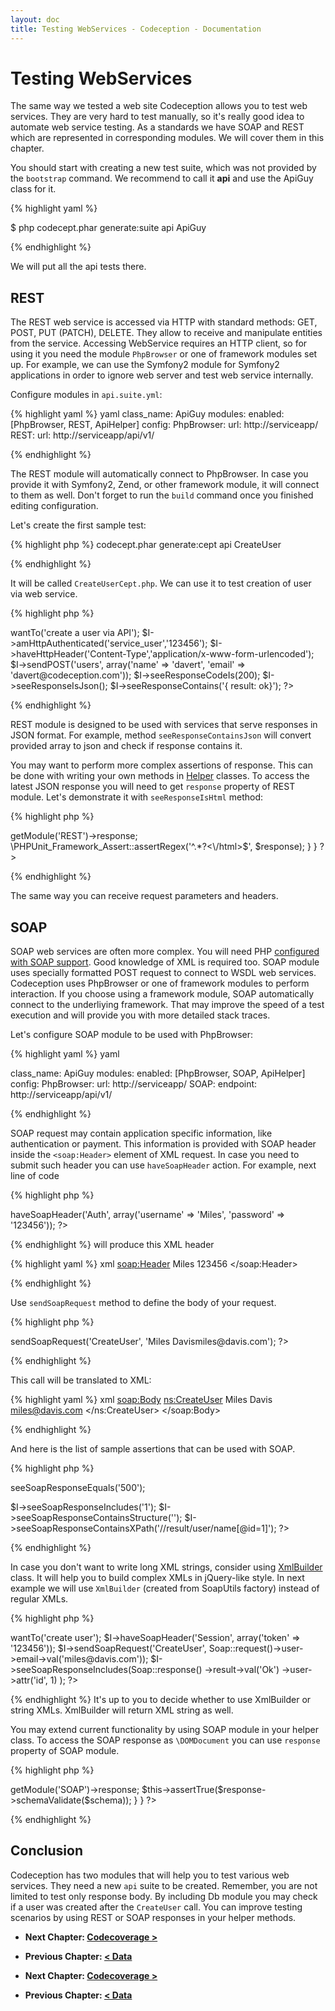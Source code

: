 ```yaml
---
layout: doc
title: Testing WebServices - Codeception - Documentation
---
```


# Testing WebServices

The same way we tested a web site Codeception allows you to test web services. They are very hard to test manually, so it's really good idea to automate web service testing. As a standards we have SOAP and REST which are represented in corresponding modules. We will cover them in this chapter.

You should start with creating a new test suite, which was not provided by the `bootstrap` command. We recommend to call it **api** and use the ApiGuy class for it.

{% highlight yaml %}

$ php codecept.phar generate:suite api ApiGuy

{% endhighlight %}

We will put all the api tests there.


## REST

The REST web service is accessed via HTTP with standard methods: GET, POST, PUT (PATCH), DELETE. They allow to receive and manipulate entities from the service. Accessing WebService requires an HTTP client, so for using it you need the module `PhpBrowser` or one of framework modules set up. For example, we can use the Symfony2 module for Symfony2 applications in order to ignore web server and test web service internally.

Configure modules in `api.suite.yml`:

{% highlight yaml %}
 yaml
class_name: ApiGuy
modules:
    enabled: [PhpBrowser, REST, ApiHelper]
    config:
		PhpBrowser:
			url: http://serviceapp/
		REST:
		    url: http://serviceapp/api/v1/

{% endhighlight %}

The REST module will automatically connect to PhpBrowser. In case you provide it with Symfony2, Zend, or other framework module, it will connect to them as well. Don't forget to run the `build` command once you finished editing configuration.

Let's create the first sample test:

{% highlight php %}
 codecept.phar generate:cept api CreateUser

{% endhighlight %}

It will be called `CreateUserCept.php`. We can use it to test creation of user via web service.

{% highlight php %}

<?php
$I = new ApiGuy($scenario);
$I->wantTo('create a user via API');
$I->amHttpAuthenticated('service_user','123456');
$I->haveHttpHeader('Content-Type','application/x-www-form-urlencoded');
$I->sendPOST('users', array('name' => 'davert', 'email' => 'davert@codeception.com'));
$I->seeResponseCodeIs(200);
$I->seeResponseIsJson();
$I->seeResponseContains('{ result: ok}');
?>

{% endhighlight %}

REST module is designed to be used with services that serve responses in JSON format. For example, method `seeResponseContainsJson` will convert provided array to json and check if response contains it.

You may want to perform more complex assertions of response. This can be done with writing your own methods in [Helper](http://codeception.com/docs/03-Modules#helpers) classes. To access the latest JSON response you will need to get `response` property of REST module. Let's demonstrate it with `seeResponseIsHtml` method:

{% highlight php %}

<?php
class ApiHelper extends \Codeception\Module {

	public function seeResponseIsHtml()
	{
		$response = $this->getModule('REST')->response;
		\PHPUnit_Framework_Assert::assertRegex('^<html>.*?<\/html>$', $response);
	}
}
?>

{% endhighlight %}

The same way you can receive request parameters and headers.

## SOAP

SOAP web services are often more complex. You will need PHP [configured with SOAP support](http://php.net/manual/en/soap.installation.php). Good knowledge of XML is required too. SOAP module uses specially formatted POST request to connect to WSDL web services. Codeception uses PhpBrowser or one of framework modules to perform interaction. If you choose using a framework module, SOAP automatically connect to the underliying framework. That may improve the speed of a test execution and will provide you with more detailed stack traces.

Let's configure SOAP module to be used with PhpBrowser:

{% highlight yaml %}
 yaml

class_name: ApiGuy
modules:
    enabled: [PhpBrowser, SOAP, ApiHelper]
    config:
		PhpBrowser:
			url: http://serviceapp/
		SOAP:
		    endpoint: http://serviceapp/api/v1/

{% endhighlight %}

SOAP request may contain application specific information, like authentication or payment. This information is provided with SOAP header inside the `<soap:Header>` element of XML request. In case you need to submit such header you can use `haveSoapHeader` action. For example, next line of code

{% highlight php %}

<?php
$I->haveSoapHeader('Auth', array('username' => 'Miles', 'password' => '123456'));
?>

{% endhighlight %}
will produce this XML header

{% highlight yaml %}
 xml
<soap:Header>
<Auth>
	<username>Miles</username>
	<password>123456</password>
</Auth>
</soap:Header>

{% endhighlight %}

Use `sendSoapRequest` method to define the body of your request.

{% highlight php %}

<?php
$I->sendSoapRequest('CreateUser', '<name>Miles Davis</name><email>miles@davis.com</email>');
?>

{% endhighlight %}

This call will be translated to XML:

{% highlight yaml %}
 xml
<soap:Body>
<ns:CreateUser>
	<name>Miles Davis</name>
	<email>miles@davis.com</email>
</ns:CreateUser>
</soap:Body>

{% endhighlight %}

And here is the list of sample assertions that can be used with SOAP.

{% highlight php %}

<?php
$I->seeSoapResponseEquals('<?xml version="1.0"?><error>500</error>');
$I->seeSoapResponseIncludes('<result>1</result>');
$I->seeSoapResponseContainsStructure('<user><name></name><email></email>');
$I->seeSoapResponseContainsXPath('//result/user/name[@id=1]');
?>

{% endhighlight %}

In case you don't want to write long XML strings, consider using [XmlBuilder](http://codeception.com/docs/reference/xmlbuilder) class. It will help you to build complex XMLs in jQuery-like style.
In next example we will use `XmlBuilder` (created from SoapUtils factory) instead of regular XMLs.

{% highlight php %}

<?php
use \Codeception\Utils\Soap;

$I = new ApiGuy($scenario);
$I->wantTo('create user');
$I->haveSoapHeader('Session', array('token' => '123456'));
$I->sendSoapRequest('CreateUser', Soap::request()->user->email->val('miles@davis.com'));
$I->seeSoapResponseIncludes(Soap::response()
	->result->val('Ok')
		->user->attr('id', 1)
);
?>

{% endhighlight %}
It's up to you to decide whether to use XmlBuilder or string XMLs. XmlBuilder will return XML string as well.

You may extend current functionality by using SOAP module in your helper class. To access the SOAP response as `\DOMDocument` you can use `response` property of SOAP module.

{% highlight php %}

<?php
class ApiHelper extends \Codeception\Module {

	public function seeResponseIsValidOnSchema($schema)
	{
		$response = $this->getModule('SOAP')->response;
		$this->assertTrue($response->schemaValidate($schema));
	}
}
?>

{% endhighlight %}

## Conclusion

Codeception has two modules that will help you to test various web services. They need a new `api` suite to be created. Remember, you are not limited to test only response body. By including Db module you may check if a user was created after the `CreateUser` call. You can improve testing scenarios by using REST or SOAP responses in your helper methods.



* **Next Chapter: [Codecoverage >](/docs/11-Codecoverage)**
* **Previous Chapter: [< Data](/docs/09-Data)**



* **Next Chapter: [Codecoverage >](/docs/11-Codecoverage)**
* **Previous Chapter: [< Data](/docs/09-Data)**